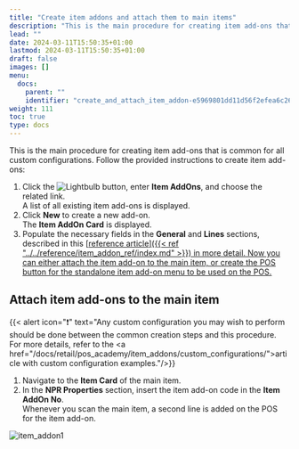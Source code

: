 ```yaml
---
title: "Create item addons and attach them to main items"
description: "This is the main procedure for creating item add-ons that is common for all custom configurations."
lead: ""
date: 2024-03-11T15:50:35+01:00
lastmod: 2024-03-11T15:50:35+01:00
draft: false
images: []
menu:
  docs:
    parent: ""
    identifier: "create_and_attach_item_addon-e5969801dd11d56f2efea6c26b94aca6"
weight: 111
toc: true
type: docs
---
```


This is the main procedure for creating item add-ons that is common for all custom configurations. Follow the provided instructions to create item add-ons:

1.	Click the ![Lightbulb](Lightbulb_icon.PNG) button, enter **Item AddOns**, and choose the related link.    
    A list of all existing item add-ons is displayed.
2.	Click **New** to create a new add-on.    
    The **Item AddOn Card** is displayed.
3.	Populate the necessary fields in the **General** and **Lines** sections, described in this [<ins>reference article<ins>]({{< ref "../../reference/item_addon_ref/index.md" >}}) in more detail.
    Now you can either attach the item add-on to the main item, or create the POS button for the standalone item add-on menu to be used on the POS.

## Attach item add-ons to the main item

{{< alert icon="❗" text="Any custom configuration you may wish to perform should be done between the common creation steps and this procedure. For more details, refer to the <a href=\"/docs/retail/pos_academy/item_addons/custom_configurations/\">article with custom configuration examples</a>."/>}} 

1.	Navigate to the **Item Card** of the main item.
2.	In the **NPR Properties** section, insert the item add-on code in the **Item AddOn No**.     
    Whenever you scan the main item, a second line is added on the POS for the item add-on.

![item_addon1](item_addon1.PNG)